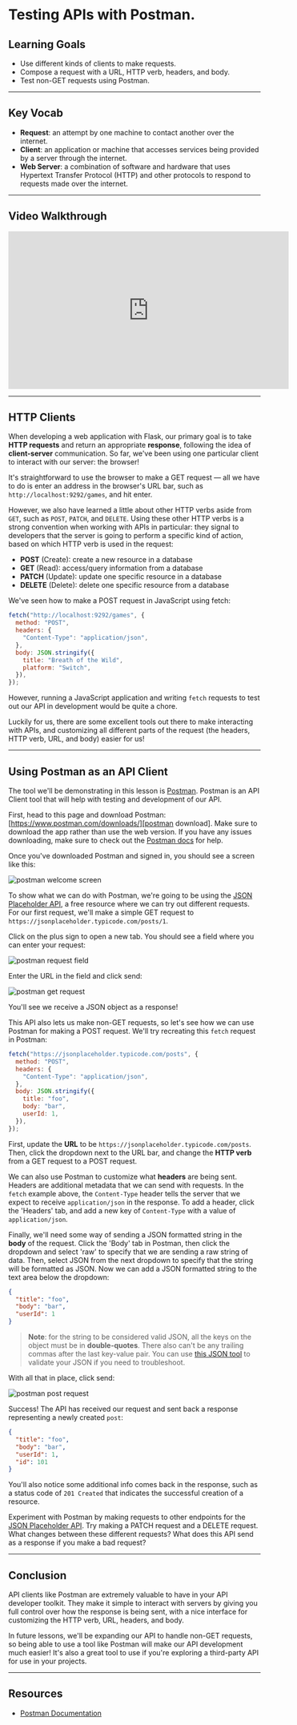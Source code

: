 # Testing APIs with Postman.

## Learning Goals

- Use different kinds of clients to make requests.
- Compose a request with a URL, HTTP verb, headers, and body.
- Test non-GET requests using Postman.

***

## Key Vocab

- **Request**: an attempt by one machine to contact another over the internet.
- **Client**: an application or machine that accesses services being provided by
  a server through the internet.
- **Web Server**: a combination of software and hardware that uses Hypertext
  Transfer Protocol (HTTP) and other protocols to respond to requests made over
  the internet.

***

## Video Walkthrough

<iframe width="560" height="315" src="https://www.youtube.com/embed/2Uga5Dmj-dA?rel=0&amp;showinfo=0" frameborder="0" allowfullscreen></iframe>

***

## HTTP Clients

When developing a web application with Flask, our primary goal is to take
**HTTP requests** and return an appropriate **response**, following the idea of
**client-server** communication. So far, we've been using one particular client
to interact with our server: the browser!

It's straightforward to use the browser to make a GET request — all we
have to do is enter an address in the browser's URL bar, such as
`http://localhost:9292/games`, and hit enter.

However, we also have learned a little about other HTTP verbs aside from `GET`,
such as `POST`, `PATCH`, and `DELETE`. Using these other HTTP verbs is a strong
convention when working with APIs in particular: they signal to developers that
the server is going to perform a specific kind of action, based on which HTTP
verb is used in the request:

- **POST** (Create): create a new resource in a database
- **GET** (Read): access/query information from a database
- **PATCH** (Update): update one specific resource in a database
- **DELETE** (Delete): delete one specific resource from a database

We've seen how to make a POST request in JavaScript using fetch:

```js
fetch("http://localhost:9292/games", {
  method: "POST",
  headers: {
    "Content-Type": "application/json",
  },
  body: JSON.stringify({
    title: "Breath of the Wild",
    platform: "Switch",
  }),
});
```

However, running a JavaScript application and writing `fetch` requests to test
out our API in development would be quite a chore.

Luckily for us, there are some excellent tools out there to make interacting
with APIs, and customizing all different parts of the request (the headers, HTTP
verb, URL, and body) easier for us!

***

## Using Postman as an API Client

The tool we'll be demonstrating in this lesson is [Postman][]. Postman is an API
Client tool that will help with testing and development of our API.

First, head to this page and download Postman:
[https://www.postman.com/downloads/][postman download]. Make sure to download
the app rather than use the web version. If you have any issues downloading,
make sure to check out the [Postman docs][] for help.

Once you've downloaded Postman and signed in, you should see a screen like this:

![postman welcome screen](https://curriculum-content.s3.amazonaws.com/phase-4/testing-apis-with-postman/postman-welcome-screen.png)

To show what we can do with Postman, we're going to be using the
[JSON Placeholder API][json placeholder], a free resource where we can try out
different requests. For our first request, we'll make a simple GET request to
`https://jsonplaceholder.typicode.com/posts/1`.

Click on the plus sign to open a new tab. You should see a field where you can
enter your request:

![postman request field](https://curriculum-content.s3.amazonaws.com/phase-4/testing-apis-with-postman/postman-request-field.png)

Enter the URL in the field and click send:

![postman get request](https://curriculum-content.s3.amazonaws.com/phase-4/testing-apis-with-postman/postman-get-request.png)

You'll see we receive a JSON object as a response!

This API also lets us make non-GET requests, so let's see how we can use Postman
for making a POST request. We'll try recreating this `fetch` request in Postman:

```js
fetch("https://jsonplaceholder.typicode.com/posts", {
  method: "POST",
  headers: {
    "Content-Type": "application/json",
  },
  body: JSON.stringify({
    title: "foo",
    body: "bar",
    userId: 1,
  }),
});
```

First, update the **URL** to be `https://jsonplaceholder.typicode.com/posts`.
Then, click the dropdown next to the URL bar, and change the **HTTP verb** from
a GET request to a POST request.

We can also use Postman to customize what **headers** are being sent. Headers
are additional metadata that we can send with requests. In the `fetch` example
above, the `Content-Type` header tells the server that we expect to receive
`application/json` in the response. To add a header, click the 'Headers' tab,
and add a new key of `Content-Type` with a value of `application/json`.

Finally, we'll need some way of sending a JSON formatted string in the **body**
of the request. Click the 'Body' tab in Postman, then click the dropdown and
select 'raw' to specify that we are sending a raw string of data. Then, select
JSON from the next dropdown to specify that the string will be formatted as
JSON. Now we can add a JSON formatted string to the text area below the
dropdown:

```json
{
  "title": "foo",
  "body": "bar",
  "userId": 1
}
```

> **Note**: for the string to be considered valid JSON, all the keys on the
> object must be in **double-quotes**. There also can't be any trailing commas
> after the last key-value pair. You can use [this JSON tool][json lint] to
> validate your JSON if you need to troubleshoot.

With all that in place, click send:

![postman post request](https://curriculum-content.s3.amazonaws.com/phase-4/testing-apis-with-postman/postman-post-request.png)

Success! The API has received our request and sent back a response representing
a newly created `post`:

```json
{
  "title": "foo",
  "body": "bar",
  "userId": 1,
  "id": 101
}
```

You'll also notice some additional info comes back in the response, such as a
status code of `201 Created` that indicates the successful creation of a
resource.

Experiment with Postman by making requests to other endpoints for the
[JSON Placeholder API][json placeholder]. Try making a PATCH request and a
DELETE request. What changes between these different requests? What does this
API send as a response if you make a bad request?

***

## Conclusion

API clients like Postman are extremely valuable to have in your API developer
toolkit. They make it simple to interact with servers by giving you full control
over how the response is being sent, with a nice interface for customizing the
HTTP verb, URL, headers, and body.

In future lessons, we'll be expanding our API to handle non-GET requests, so
being able to use a tool like Postman will make our API development much easier!
It's also a great tool to use if you're exploring a third-party API for use in
your projects.

***

## Resources

- [Postman Documentation][postman docs]

[postman]: https://postman.com
[postman download]: https://www.postman.com/downloads/
[postman docs]: https://learning.postman.com/docs/getting-started/installation-and-updates/
[json placeholder]: https://jsonplaceholder.typicode.com/guide/
[json lint]: https://jsonlint.com/
